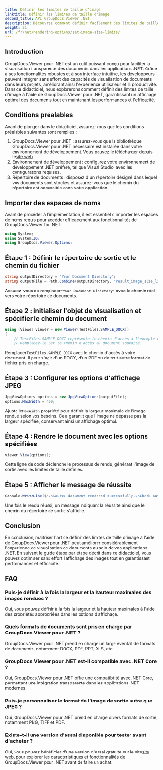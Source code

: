 ```yaml
---
title: Définir les limites de taille d'image
linktitle: Définir les limites de taille d'image
second_title: API GroupDocs.Viewer .NET
description: Découvrez comment définir facilement des limites de taille d'image dans les applications .NET à l'aide de GroupDocs.Viewer pour .NET, améliorant ainsi l'expérience de visualisation de documents.
weight: 21
url: /fr/net/rendering-options/set-image-size-limits/
---
```

## Introduction
GroupDocs.Viewer pour .NET est un outil puissant conçu pour faciliter la visualisation transparente des documents dans les applications .NET. Grâce à ses fonctionnalités robustes et à son interface intuitive, les développeurs peuvent intégrer sans effort des capacités de visualisation de documents dans leurs projets, améliorant ainsi l'expérience utilisateur et la productivité. Dans ce didacticiel, nous explorerons comment définir des limites de taille d'image à l'aide de GroupDocs.Viewer pour .NET, garantissant un affichage optimal des documents tout en maintenant les performances et l'efficacité.
## Conditions préalables
Avant de plonger dans le didacticiel, assurez-vous que les conditions préalables suivantes sont remplies :
1.  GroupDocs.Viewer pour .NET : assurez-vous que la bibliothèque GroupDocs.Viewer pour .NET nécessaire est installée dans votre environnement de développement. Vous pouvez le télécharger depuis le[site web](https://releases.groupdocs.com/viewer/net/).
2. Environnement de développement : configurez votre environnement de développement .NET préféré, tel que Visual Studio, avec les configurations requises.
3. Répertoire de documents : disposez d'un répertoire désigné dans lequel vos documents sont stockés et assurez-vous que le chemin du répertoire est accessible dans votre application.

## Importer des espaces de noms
Avant de procéder à l'implémentation, il est essentiel d'importer les espaces de noms requis pour accéder efficacement aux fonctionnalités de GroupDocs.Viewer for .NET.
```csharp
using System;
using System.IO;
using GroupDocs.Viewer.Options;
```
## Étape 1 : Définir le répertoire de sortie et le chemin du fichier
```csharp
string outputDirectory = "Your Document Directory";
string outputFile = Path.Combine(outputDirectory, "result_image_size_limit.jpg");
```
 Assurez-vous de remplacer`"Your Document Directory"` avec le chemin réel vers votre répertoire de documents.
## Étape 2 : initialiser l'objet de visualisation et spécifier le chemin du document
```csharp
using (Viewer viewer = new Viewer(TestFiles.SAMPLE_DOCX))
{
    // TestFiles.SAMPLE_DOCX représente le chemin d'accès à l'exemple de document.
    // Remplacez-le par le chemin d'accès au document souhaité.
```
 Remplacer`TestFiles.SAMPLE_DOCX` avec le chemin d'accès à votre document. Il peut s'agir d'un DOCX, d'un PDF ou de tout autre format de fichier pris en charge.
## Étape 3 : Configurer les options d'affichage JPEG
```csharp
JpgViewOptions options = new JpgViewOptions(outputFile);
options.MaxWidth = 400;
```
 Ajuste le`MaxWidth` propriété pour définir la largeur maximale de l’image rendue selon vos besoins. Cela garantit que l'image ne dépasse pas la largeur spécifiée, conservant ainsi un affichage optimal.
## Étape 4 : Rendre le document avec les options spécifiées
```csharp
viewer.View(options);
```
Cette ligne de code déclenche le processus de rendu, générant l'image de sortie avec les limites de taille définies.
## Étape 5 : Afficher le message de réussite
```csharp
Console.WriteLine($"\nSource document rendered successfully.\nCheck output in {outputDirectory}.");
```
Une fois le rendu réussi, un message indiquant la réussite ainsi que le chemin du répertoire de sortie s'affiche.

## Conclusion
En conclusion, maîtriser l'art de définir des limites de taille d'image à l'aide de GroupDocs.Viewer pour .NET peut améliorer considérablement l'expérience de visualisation de documents au sein de vos applications .NET. En suivant le guide étape par étape décrit dans ce didacticiel, vous pouvez optimiser sans effort l'affichage des images tout en garantissant performances et efficacité.
## FAQ
### Puis-je définir à la fois la largeur et la hauteur maximales des images rendues ?
Oui, vous pouvez définir à la fois la largeur et la hauteur maximales à l'aide des propriétés appropriées dans les options d'affichage.
### Quels formats de documents sont pris en charge par GroupDocs.Viewer pour .NET ?
GroupDocs.Viewer pour .NET prend en charge un large éventail de formats de documents, notamment DOCX, PDF, PPT, XLS, etc.
### GroupDocs.Viewer pour .NET est-il compatible avec .NET Core ?
Oui, GroupDocs.Viewer pour .NET offre une compatibilité avec .NET Core, permettant une intégration transparente dans les applications .NET modernes.
### Puis-je personnaliser le format de l’image de sortie autre que JPEG ?
Oui, GroupDocs.Viewer pour .NET prend en charge divers formats de sortie, notamment PNG, TIFF et PDF.
### Existe-t-il une version d'essai disponible pour tester avant d'acheter ?
 Oui, vous pouvez bénéficier d'une version d'essai gratuite sur le site[site web](https://releases.groupdocs.com/viewer/net/). pour explorer les caractéristiques et fonctionnalités de GroupDocs.Viewer pour .NET avant de faire un achat.